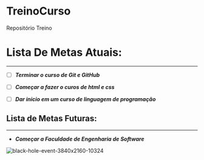 # TreinoCurso
Repositório Treino

# Lista De Metas Atuais:
***
- [ ] **_Terminar o curso de Git e GitHub_** 

- [ ] **_Começar a fazer o curos de html e css_**

- [ ] **_Dar inicio em um curso de linguagem de programação_**

## Lista de Metas Futuras:
***

-  **_Começar a Faculdade de Engenharia de Software_**
  
![black-hole-event-3840x2160-10324](https://github.com/user-attachments/assets/961d1046-c83a-41f2-a2f7-defe7e6c2a88)
